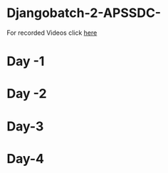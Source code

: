 # Djangobatch-2-APSSDC-

For recorded Videos click [here](https://drive.google.com/drive/folders/18YADwoH6MT7s--C6tNKaXZEKETXHBpyX?usp=sharing)
# Day -1

# Day -2

# Day-3

# Day-4
